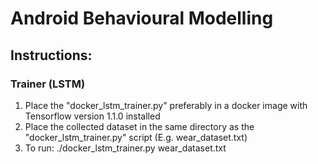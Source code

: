 # Android Behavioural Modelling

## Instructions:

### Trainer (LSTM)
1. Place the "docker_lstm_trainer.py" preferably in a docker image with Tensorflow version 1.1.0 installed
2. Place the collected dataset in the same directory as the "docker_lstm_trainer.py" script (E.g. wear_dataset.txt)
3. To run:  ./docker_lstm_trainer.py wear_dataset.txt
